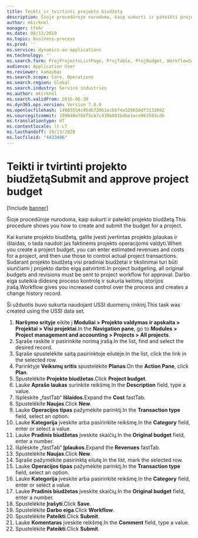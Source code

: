 ```yaml
---
title: Teikti ir tvirtinti projekto biudžetą
description: Šioje procedūroje nurodoma, kaip sukurti ir pateikti projekto biudžetą.
author: mkirknel
manager: tfehr
ms.date: 08/13/2019
ms.topic: business-process
ms.prod: ''
ms.service: dynamics-ax-applications
ms.technology: ''
ms.search.form: ProjProjectsListPage, ProjTable, ProjBudget, WorkflowSubmitDialog
audience: Application User
ms.reviewer: kamaybac
ms.search.scope: Core, Operations
ms.search.region: Global
ms.search.industry: Service industries
ms.author: mkirknel
ms.search.validFrom: 2016-06-30
ms.dyn365.ops.version: Version 7.0.0
ms.openlocfilehash: 14683554c45db72061ecbbf4a528656df3132692
ms.sourcegitcommit: 199848e78df5cb7c439b001bdbe1ece963593cdb
ms.translationtype: HT
ms.contentlocale: lt-LT
ms.lasthandoff: 10/13/2020
ms.locfileid: "4433406"
---
```

# <a name="submit-and-approve-project-budget"></a><span data-ttu-id="e8d9e-103">Teikti ir tvirtinti projekto biudžetą</span><span class="sxs-lookup"><span data-stu-id="e8d9e-103">Submit and approve project budget</span></span>

[!include [banner](../../includes/banner.md)]

<span data-ttu-id="e8d9e-104">Šioje procedūroje nurodoma, kaip sukurti ir pateikti projekto biudžetą.</span><span class="sxs-lookup"><span data-stu-id="e8d9e-104">This procedure shows you how to create and submit the budget for a project.</span></span> 

<span data-ttu-id="e8d9e-105">Kai kuriate projekto biudžetą, galite įvesti įvertintas projekto įplaukas ir išlaidas, o tada naudoti jas faktinėms projekto operacijoms valdyti.</span><span class="sxs-lookup"><span data-stu-id="e8d9e-105">When you create a project budget, you can enter estimated revenues and costs for a project, and then use those to control actual project transactions.</span></span> <span data-ttu-id="e8d9e-106">Sudarant projekto biudžetą visi pradiniai biudžetai ir tikslinimai turi būti siunčiami į projekto darbo eigą patvirtinti.</span><span class="sxs-lookup"><span data-stu-id="e8d9e-106">In project budgeting, all original budgets and revisions must be sent to project workflow for approval.</span></span> <span data-ttu-id="e8d9e-107">Darbo eiga suteikia didesnę proceso kontrolę ir sukuria keitimų istorijos įrašą.</span><span class="sxs-lookup"><span data-stu-id="e8d9e-107">Workflow gives you increased control over the process and creates a change history record.</span></span>

<span data-ttu-id="e8d9e-108">Ši užduotis buvo sukurta naudojant USSI duomenų rinkinį.</span><span class="sxs-lookup"><span data-stu-id="e8d9e-108">This task was created using the USSI data set.</span></span>

1. <span data-ttu-id="e8d9e-109">**Naršymo srityje** eikite į **Moduliai > Projekto valdymas ir apskaita > Projektai > Visi projektai**.</span><span class="sxs-lookup"><span data-stu-id="e8d9e-109">In the **Navigation pane**, go to **Modules > Project management and accounting > Projects > All projects**.</span></span>
2. <span data-ttu-id="e8d9e-110">Sąraše raskite ir pasirinkite norimą įrašą.</span><span class="sxs-lookup"><span data-stu-id="e8d9e-110">In the list, find and select the desired record.</span></span>
3. <span data-ttu-id="e8d9e-111">Sąraše spustelėkite saitą pasirinktoje eilutėje.</span><span class="sxs-lookup"><span data-stu-id="e8d9e-111">In the list, click the link in the selected row.</span></span>
4. <span data-ttu-id="e8d9e-112">Parinktyje **Veiksmų sritis** spustelėkite **Planas**.</span><span class="sxs-lookup"><span data-stu-id="e8d9e-112">On the **Action Pane**, click **Plan**.</span></span>
5. <span data-ttu-id="e8d9e-113">Spustelėkite **Projekto biudžetas**.</span><span class="sxs-lookup"><span data-stu-id="e8d9e-113">Click **Project budget**.</span></span>
6. <span data-ttu-id="e8d9e-114">Lauke **Aprašo laukas** surinkite reikšmę.</span><span class="sxs-lookup"><span data-stu-id="e8d9e-114">In the **Description** field, type a value.</span></span>
7. <span data-ttu-id="e8d9e-115">Išplėskite „fastTab“ **Išlaidos**.</span><span class="sxs-lookup"><span data-stu-id="e8d9e-115">Expand the **Cost** fastTab.</span></span>
8. <span data-ttu-id="e8d9e-116">Spustelėkite **Naujas**.</span><span class="sxs-lookup"><span data-stu-id="e8d9e-116">Click **New**.</span></span>
9. <span data-ttu-id="e8d9e-117">Lauke **Operacijos tipas** pažymėkite parinktį.</span><span class="sxs-lookup"><span data-stu-id="e8d9e-117">In the **Transaction type** field, select an option.</span></span>
10. <span data-ttu-id="e8d9e-118">Lauke **Kategorija** įveskite arba pasirinkite reikšmę.</span><span class="sxs-lookup"><span data-stu-id="e8d9e-118">In the **Category** field, enter or select a value.</span></span>
11. <span data-ttu-id="e8d9e-119">Lauke **Pradinis biudžetas** įveskite skaičių.</span><span class="sxs-lookup"><span data-stu-id="e8d9e-119">In the **Original budget** field, enter a number.</span></span>
12. <span data-ttu-id="e8d9e-120">Išplėskite „fastTab“ **Įplaukos**.</span><span class="sxs-lookup"><span data-stu-id="e8d9e-120">Expand the **Revenues** fastTab.</span></span>
13. <span data-ttu-id="e8d9e-121">Spustelėkite **Naujas**.</span><span class="sxs-lookup"><span data-stu-id="e8d9e-121">Click **New**.</span></span>
14. <span data-ttu-id="e8d9e-122">Sąraše pažymėkite pasirinktą eilutę.</span><span class="sxs-lookup"><span data-stu-id="e8d9e-122">In the list, mark the selected row.</span></span>
15. <span data-ttu-id="e8d9e-123">Lauke **Operacijos tipas** pažymėkite parinktį.</span><span class="sxs-lookup"><span data-stu-id="e8d9e-123">In the **Transaction type** field, select an option.</span></span>
16. <span data-ttu-id="e8d9e-124">Lauke **Kategorija** įveskite arba pasirinkite reikšmę.</span><span class="sxs-lookup"><span data-stu-id="e8d9e-124">In the **Category** field, enter or select a value.</span></span>
17. <span data-ttu-id="e8d9e-125">Lauke **Pradinis biudžetas** įveskite skaičių.</span><span class="sxs-lookup"><span data-stu-id="e8d9e-125">In the **Original budget** field, enter a number.</span></span>
18. <span data-ttu-id="e8d9e-126">Spustelėkite **Įrašyti**.</span><span class="sxs-lookup"><span data-stu-id="e8d9e-126">Click **Save**.</span></span>
19. <span data-ttu-id="e8d9e-127">Spustelėkite **Darbo eiga**.</span><span class="sxs-lookup"><span data-stu-id="e8d9e-127">Click **Workflow**.</span></span>
20. <span data-ttu-id="e8d9e-128">Spustelėkite **Pateikti**.</span><span class="sxs-lookup"><span data-stu-id="e8d9e-128">Click **Submit**.</span></span>
21. <span data-ttu-id="e8d9e-129">Lauke **Komentaras** įveskite reikšmę.</span><span class="sxs-lookup"><span data-stu-id="e8d9e-129">In the **Comment** field, type a value.</span></span>
22. <span data-ttu-id="e8d9e-130">Spustelėkite **Pateikti**.</span><span class="sxs-lookup"><span data-stu-id="e8d9e-130">Click **Submit**.</span></span>

